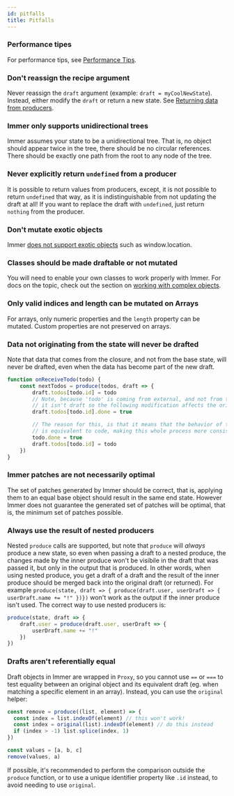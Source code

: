 ```yaml
---
id: pitfalls
title: Pitfalls
---
```


<center>
<div data-ea-publisher="immerjs" data-ea-type="image" class="horizontal bordered"></div>
</center>

### Performance tipes

For performance tips, see [Performance Tips](https://immerjs.github.io/immer/docs/performance/#performance-tips).

### Don't reassign the recipe argument

Never reassign the `draft` argument (example: `draft = myCoolNewState`). Instead, either modify the `draft` or return a new state. See [Returning data from producers](https://immerjs.github.io/immer/docs/return).

### Immer only supports unidirectional trees

Immer assumes your state to be a unidirectional tree. That is, no object should appear twice in the tree, there should be no circular references. There should be exactly one path from the root to any node of the tree.

### Never explicitly return `undefined` from a producer

It is possible to return values from producers, except, it is not possible to return `undefined` that way, as it is indistinguishable from not updating the draft at all! If you want to replace the draft with `undefined`, just return `nothing` from the producer.

### Don't mutate exotic objects

Immer [does not support exotic objects](https://github.com/immerjs/immer/issues/504) such as window.location.

### Classes should be made draftable or not mutated

You will need to enable your own classes to work properly with Immer. For docs on the topic, check out the section on [working with complex objects](https://immerjs.github.io/immer/docs/complex-objects).

### Only valid indices and length can be mutated on Arrays

For arrays, only numeric properties and the `length` property can be mutated. Custom properties are not preserved on arrays.

### Data not originating from the state will never be drafted

Note that data that comes from the closure, and not from the base state, will never be drafted, even when the data has become part of the new draft.

```javascript
function onReceiveTodo(todo) {
	const nextTodos = produce(todos, draft => {
		draft.todos[todo.id] = todo
		// Note, because 'todo' is coming from external, and not from the 'draft',
		// it isn't draft so the following modification affects the original todo!
		draft.todos[todo.id].done = true

		// The reason for this, is that it means that the behavior of the 2 lines above
		// is equivalent to code, making this whole process more consistent
		todo.done = true
		draft.todos[todo.id] = todo
	})
}
```

### Immer patches are not necessarily optimal

The set of patches generated by Immer should be correct, that is, applying them to an equal base object should result in the same end state. However Immer does not guarantee the generated set of patches will be optimal, that is, the minimum set of patches possible.

### Always use the result of nested producers

Nested `produce` calls are supported, but note that `produce` will _always_ produce a new state, so even when passing a draft to a nested produce, the changes made by the inner produce won't be visibile in the draft that was passed it, but only in the output that is produced. In other words, when using nested produce, you get a draft of a draft and the result of the inner produce should be merged back into the original draft (or returned). For example `produce(state, draft => { produce(draft.user, userDraft => { userDraft.name += "!" })})` won't work as the output if the inner produce isn't used. The correct way to use nested producers is:

```javascript
produce(state, draft => {
	draft.user = produce(draft.user, userDraft => {
		userDraft.name += "!"
	})
})
```

### Drafts aren't referentially equal

Draft objects in Immer are wrapped in `Proxy`, so you cannot use `==` or `===` to test equality between an original object and its equivalent draft (eg. when matching a specific element in an array). Instead, you can use the `original` helper:

```javascript
const remove = produce((list, element) => {
  const index = list.indexOf(element) // this won't work!
  const index = original(list).indexOf(element) // do this instead
  if (index > -1) list.splice(index, 1)
})

const values = [a, b, c]
remove(values, a)
```

If possible, it's recommended to perform the comparison outside the `produce` function, or to use a unique identifier property like `.id` instead, to avoid needing to use `original`.


